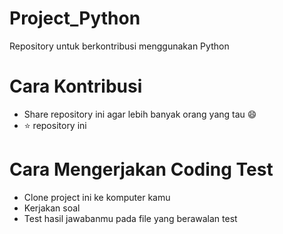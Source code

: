 # Project_Python
Repository untuk berkontribusi menggunakan Python

# Cara Kontribusi
- Share repository ini agar lebih banyak orang yang tau :smile:
- :star: repository ini

# Cara Mengerjakan Coding Test
- Clone project ini ke komputer kamu
- Kerjakan soal
- Test hasil jawabanmu pada file yang berawalan test
